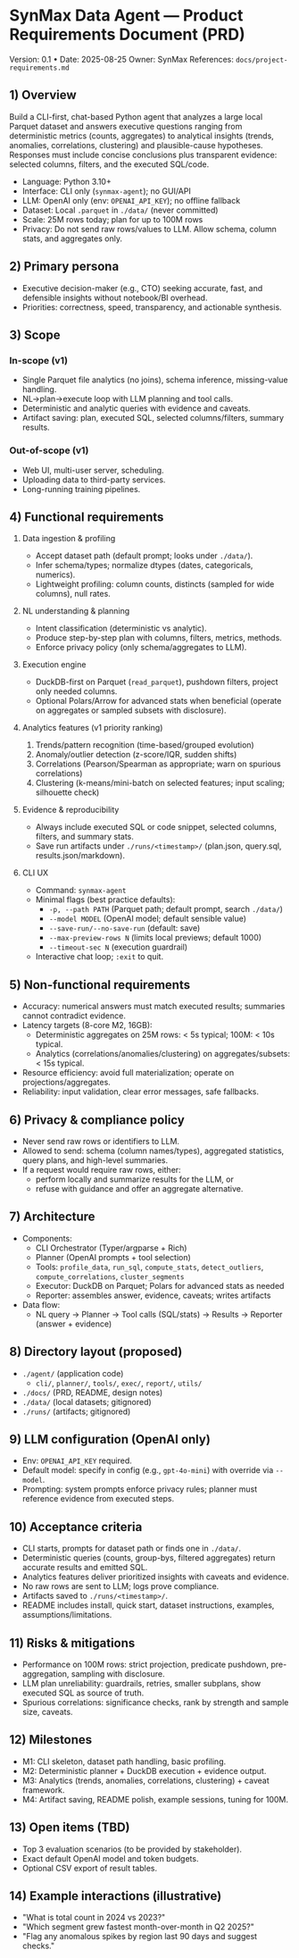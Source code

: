 # SynMax Data Agent — Product Requirements Document (PRD)

Version: 0.1 • Date: 2025-08-25
Owner: SynMax
References: `docs/project-requirements.md`

## 1) Overview
Build a CLI-first, chat-based Python agent that analyzes a large local Parquet dataset and answers executive questions ranging from deterministic metrics (counts, aggregates) to analytical insights (trends, anomalies, correlations, clustering) and plausible-cause hypotheses. Responses must include concise conclusions plus transparent evidence: selected columns, filters, and the executed SQL/code.

- Language: Python 3.10+
- Interface: CLI only (`synmax-agent`); no GUI/API
- LLM: OpenAI only (env: `OPENAI_API_KEY`); no offline fallback
- Dataset: Local `.parquet` in `./data/` (never committed)
- Scale: 25M rows today; plan for up to 100M rows
- Privacy: Do not send raw rows/values to LLM. Allow schema, column stats, and aggregates only.

## 2) Primary persona
- Executive decision-maker (e.g., CTO) seeking accurate, fast, and defensible insights without notebook/BI overhead.
- Priorities: correctness, speed, transparency, and actionable synthesis.

## 3) Scope
### In-scope (v1)
- Single Parquet file analytics (no joins), schema inference, missing-value handling.
- NL→plan→execute loop with LLM planning and tool calls.
- Deterministic and analytic queries with evidence and caveats.
- Artifact saving: plan, executed SQL, selected columns/filters, summary results.

### Out-of-scope (v1)
- Web UI, multi-user server, scheduling.
- Uploading data to third-party services.
- Long-running training pipelines.

## 4) Functional requirements
1. Data ingestion & profiling
   - Accept dataset path (default prompt; looks under `./data/`).
   - Infer schema/types; normalize dtypes (dates, categoricals, numerics).
   - Lightweight profiling: column counts, distincts (sampled for wide columns), null rates.

2. NL understanding & planning
   - Intent classification (deterministic vs analytic).
   - Produce step-by-step plan with columns, filters, metrics, methods.
   - Enforce privacy policy (only schema/aggregates to LLM).

3. Execution engine
   - DuckDB-first on Parquet (`read_parquet`), pushdown filters, project only needed columns.
   - Optional Polars/Arrow for advanced stats when beneficial (operate on aggregates or sampled subsets with disclosure).

4. Analytics features (v1 priority ranking)
   1) Trends/pattern recognition (time-based/grouped evolution)
   2) Anomaly/outlier detection (z-score/IQR, sudden shifts)
   3) Correlations (Pearson/Spearman as appropriate; warn on spurious correlations)
   4) Clustering (k-means/mini-batch on selected features; input scaling; silhouette check)

5. Evidence & reproducibility
   - Always include executed SQL or code snippet, selected columns, filters, and summary stats.
   - Save run artifacts under `./runs/<timestamp>/` (plan.json, query.sql, results.json/markdown).

6. CLI UX
   - Command: `synmax-agent`
   - Minimal flags (best practice defaults):
     - `-p, --path PATH` (Parquet path; default prompt, search `./data/`)
     - `--model MODEL` (OpenAI model; default sensible value)
     - `--save-run/--no-save-run` (default: save)
     - `--max-preview-rows N` (limits local previews; default 1000)
     - `--timeout-sec N` (execution guardrail)
   - Interactive chat loop; `:exit` to quit.

## 5) Non-functional requirements
- Accuracy: numerical answers must match executed results; summaries cannot contradict evidence.
- Latency targets (8-core M2, 16GB):
  - Deterministic aggregates on 25M rows: < 5s typical; 100M: < 10s typical.
  - Analytics (correlations/anomalies/clustering) on aggregates/subsets: < 15s typical.
- Resource efficiency: avoid full materialization; operate on projections/aggregates.
- Reliability: input validation, clear error messages, safe fallbacks.

## 6) Privacy & compliance policy
- Never send raw rows or identifiers to LLM.
- Allowed to send: schema (column names/types), aggregated statistics, query plans, and high-level summaries.
- If a request would require raw rows, either:
  - perform locally and summarize results for the LLM, or
  - refuse with guidance and offer an aggregate alternative.

## 7) Architecture
- Components:
  - CLI Orchestrator (Typer/argparse + Rich)
  - Planner (OpenAI prompts + tool selection)
  - Tools: `profile_data`, `run_sql`, `compute_stats`, `detect_outliers`, `compute_correlations`, `cluster_segments`
  - Executor: DuckDB on Parquet; Polars for advanced stats as needed
  - Reporter: assembles answer, evidence, caveats; writes artifacts
- Data flow:
  - NL query → Planner → Tool calls (SQL/stats) → Results → Reporter (answer + evidence)

## 8) Directory layout (proposed)
- `./agent/` (application code)
  - `cli/`, `planner/`, `tools/`, `exec/`, `report/`, `utils/`
- `./docs/` (PRD, README, design notes)
- `./data/` (local datasets; gitignored)
- `./runs/` (artifacts; gitignored)

## 9) LLM configuration (OpenAI only)
- Env: `OPENAI_API_KEY` required.
- Default model: specify in config (e.g., `gpt-4o-mini`) with override via `--model`.
- Prompting: system prompts enforce privacy rules; planner must reference evidence from executed steps.

## 10) Acceptance criteria
- CLI starts, prompts for dataset path or finds one in `./data/`.
- Deterministic queries (counts, group-bys, filtered aggregates) return accurate results and emitted SQL.
- Analytics features deliver prioritized insights with caveats and evidence.
- No raw rows are sent to LLM; logs prove compliance.
- Artifacts saved to `./runs/<timestamp>/`.
- README includes install, quick start, dataset instructions, examples, assumptions/limitations.

## 11) Risks & mitigations
- Performance on 100M rows: strict projection, predicate pushdown, pre-aggregation, sampling with disclosure.
- LLM plan unreliability: guardrails, retries, smaller subplans, show executed SQL as source of truth.
- Spurious correlations: significance checks, rank by strength and sample size, caveats.

## 12) Milestones
- M1: CLI skeleton, dataset path handling, basic profiling.
- M2: Deterministic planner + DuckDB execution + evidence output.
- M3: Analytics (trends, anomalies, correlations, clustering) + caveat framework.
- M4: Artifact saving, README polish, example sessions, tuning for 100M.

## 13) Open items (TBD)
- Top 3 evaluation scenarios (to be provided by stakeholder).
- Exact default OpenAI model and token budgets.
- Optional CSV export of result tables.

## 14) Example interactions (illustrative)
- "What is total count in 2024 vs 2023?"
- "Which segment grew fastest month-over-month in Q2 2025?"
- "Flag any anomalous spikes by region last 90 days and suggest checks."
